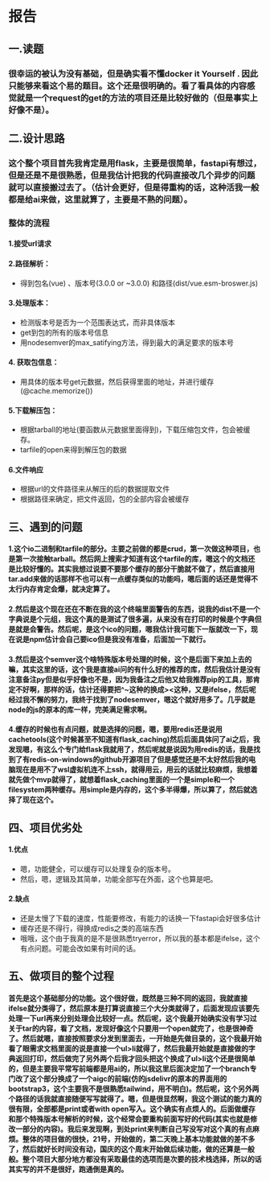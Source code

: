 # **报告**

## **一.读题**

### 很幸运的被认为没有基础，但是确实看不懂docker it Yourself . 因此只能够来看这个易的题目。这个还是很明确的。看了看具体的内容感觉就是一个request的get的方法的项目还是比较好做的（但是事实上好像不是）。

## **二.设计思路**

### 这个整个项目首先我肯定是用flask，主要是很简单，fastapi有想过，但是还是不是很熟悉，但是我估计把我的代码直接改几个异步的问题就可以直接搬过去了。（估计会更好，但是得重构的话，这种活我一般都是给ai来做，这里就算了，主要是不熟的问题）。

### **整体的流程**

#### 1.接受url请求

#### 2.路径解析：

- 得到包名(vue) 、版本号(3.0.0 or ~3.0.0) 和路径(dist/vue.esm-broswer.js)

#### 3.处理版本：

- 检测版本号是否为一个范围表达式，而非具体版本
- get到包的所有的版本号信息
- 用nodesemver的max_satifying方法，得到最大的满足要求的版本号

#### 4. 获取包信息：

- 用具体的版本号get元数据，然后获得里面的地址，并进行缓存(@cache.memorize())

#### 5.下载解压包：

- 根据tarball的地址(要函数从元数据里面得到)，下载压缩包文件，包会被缓存。
- tarfile的open来得到解压包的数据

#### 6.文件响应

- 根据url的文件路径来从解压的后的数据提取文件
- 根据路径来确定，把文件返回，包的全部内容会被缓存

## **三、遇到的问题**

#### 1.这个io二进制和tarfile的部分。主要之前做的都是crud，第一次做这种项目，也是第一次接触tarball。然后网上搜索才知道有这个tarfile的库，嗯这个的文档还是比较好懂的。其实我想过说要不要那个缓存的部分干脆就不做了，然后直接用tar.add来做的话那样不也可以有一点缓存类似的功能吗，嗯后面的话还是觉得不太行内存肯定会爆，就决定算了。

#### 2.然后是这个现在还在不断在我的这个终端里面警告的东西，说我的dist不是一个字典说是个元组，我这个真的是测试了很多遍，从来没有在打印的时候是个字典但是就是会警告。然后呢，是这个ico的问题，嗯我估计我可能下一版就改一下，现在说是npm估计会自己要ico但是我没有准备，后面加一下就行。

#### 3.然后是这个semver这个啥特殊版本号处理的时候，这个是后面下来加上去的嘛，其实这里的话，这个我是直接ai问的有什么好的推荐的库，然后我估计是没有注意备注py但是似乎好像也不是，因为我备注之后他又给我推荐pip的工具，那肯定不好啊，那样的话，估计还得要把^~这种的换成><这种，又是ifelse，然后呢经过我不懈的努力，我终于找到了nodesemver，嗯这个就好用多了。几乎就是node的js的原本的库一样，完美满足需求啊。

#### 4.缓存的时候也有点问题，就是选择的问题，嗯，要用redis还是说用cachetools(这个时候甚至不知道有flask_caching)然后后面具体问了ai之后，我发现嗯，有这么个专门给flask我就用了，然后呢就是说因为用redis的话，我是找到了有redis-on-windows的github开源项目了但是感觉还是不太好然后我的电脑现在是用不了wsl虚拟机连不上ssh，就得用云，用云的话就比较麻烦，我想着就先做个mvp就得了，就想着flask_caching里面的一个是simple和一个filesystem两种缓存。用simple是内存的，这个多半得爆，所以算了，然后就选择了现在这个。

## **四、项目优劣处**

#### 1.优点

- 嗯，功能健全，可以缓存可以处理复杂的版本号。
- 然后，嗯，逻辑及其简单，功能全部写在外面，这个也算是吧。

#### 2.缺点

- 还是太慢了下载的速度，性能要修改，有能力的话换一下fastapi会好很多估计
- 缓存还是不得行，得换成redis之类的高端东西
- 哦哦，这个由于我真的是不是很熟悉tryerror，所以我的基本都是ifelse，这个有点问题。可能会改如果有时间的话。

##  **五、做项目的整个过程**

#### 首先是这个基础部分的功能。这个很好做，既然是三种不同的返回，我就直接ifelse就分类得了，然后原本是打算说直接三个大分类就得了，后面发现应该要先处理一下url再来分别处理会比较好一点。然后呢，这个我最开始确实没有学习过关于tar的内容，看了文档，发现好像这个只要用一个open就完了，也是很神奇了。然后就嗯，直接按照要求分发到里面去，一开始是先做目录的，这个我最开始看了眼需求文档里面的说是直接一个ul>li就得了，然后我最开始就是直接做的字典返回打印，然后做完了另外两个后我才回头把这个换成了ul>li这个还是很简单的，但是主要我平常写前端都是用ai的，所以我这里后面决定加了一个branch专门改了这个部分换成了一个aigc的前端(仿的jsdelivr的原本的界面用的bootstrap3，这个主要我不是很熟悉tailwind，用不明白)。然后呢，这个另外两个路径的话我就直接随便写写就得了。嗯，但是很显然啊，我这个测试的能力真的很有限，全部都是print或者with open写入。这个确实有点烦人的。后面做缓存和那个特殊版本号解析的时候，这个经常会要重构前面写好的代码(其实也就是修改一部分的内容)。我后来发现啊，到处print来判断自己写没写对这个真的有点麻烦。整体的项目做的很快，21号，开始做的，第二天晚上基本功能就做的差不多了，然后就好长时间没有动，国庆的这个周末开始做后续功能，做的还算是一般般。整个项目大部分地方都没有采取最佳的选项而是次要的技术栈选择，所以的话其实写的并不是很好，跑通倒是真的。
